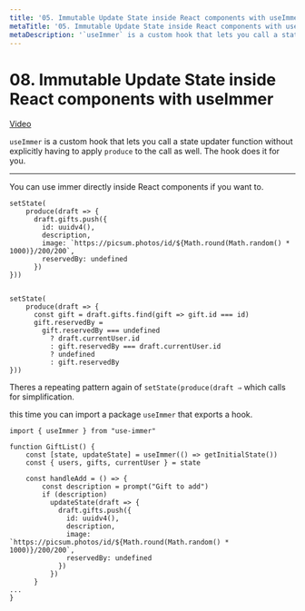 ```yaml
---
title: '05. Immutable Update State inside React components with useImmer'
metaTitle: '05. Immutable Update State inside React components with useImmer'
metaDescription: '`useImmer` is a custom hook that lets you call a state updater function without explicitly having to apply `produce` to the call as well. The hook does it for you.'
---
```


# 08. Immutable Update State inside React components with useImmer

[Video](https://egghead.io/lessons/react-immutable-update-state-inside-react-components-with-useimmer)

`useImmer` is a custom hook that lets you call a state updater function without explicitly having to apply `produce` to the call as well. The hook does it for you.

---

You can use immer directly inside React components if you want to.

    setState(
    	produce(draft => {
    	  draft.gifts.push({
    	    id: uuidv4(),
    	    description,
    	    image: `https://picsum.photos/id/${Math.round(Math.random() * 1000)}/200/200`,
    	    reservedBy: undefined
    	  })
    }))


    setState(
    	produce(draft => {
    	  const gift = draft.gifts.find(gift => gift.id === id)
    	  gift.reservedBy =
    	    gift.reservedBy === undefined
    	      ? draft.currentUser.id
    	      : gift.reservedBy === draft.currentUser.id
    	      ? undefined
    	      : gift.reservedBy
    }))

Theres a repeating pattern again of `setState(produce(draft ⇒` which calls for simplification.

this time you can import a package `useImmer` that exports a hook.

    import { useImmer } from "use-immer"

    function GiftList() {
    	const [state, updateState] = useImmer(() => getInitialState())
    	const { users, gifts, currentUser } = state

    	const handleAdd = () => {
    	    const description = prompt("Gift to add")
    	    if (description)
    	      updateState(draft => {
    	        draft.gifts.push({
    	          id: uuidv4(),
    	          description,
    	          image: `https://picsum.photos/id/${Math.round(Math.random() * 1000)}/200/200`,
    	          reservedBy: undefined
    	        })
    	      })
    	  }
    ...
    }
